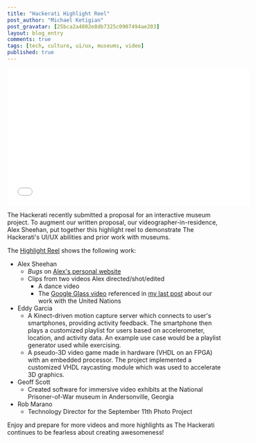 ```yaml
---
title: "Hackerati Highlight Reel"
post_author: "Michael Ketigian"
post_gravatar: [25bca2a4802e8db7325c0907494ae203]
layout: blog_entry
comments: true
tags: [tech, culture, ui/ux, museums, video]
published: true
---
```


<iframe width="560" height="315" src="//www.youtube.com/embed/5xR6bkN5RPw"
frameborder="0">       </iframe>

The Hackerati recently submitted a proposal for an interactive museum project. To augment our written proposal, our videographer-in-residence, Alex Sheehan, put together this highlight reel to demonstrate The Hackerati's UI/UX abilities and prior work with museums.

The [Highlight Reel](https://www.youtube.com/watch?v=5xR6bkN5RPw) shows the following work:

   * Alex Sheehan
      * _Bugs_ on [Alex's personal website](http://www.amsheehan.com)
      * Clips from two videos Alex directed/shot/edited
         * A dance video
         * The [Google Glass video](http://www.youtube.com/watch?v=hf6JSzoGTag) referenced in [my last post](http://www.thehackerati.com/blog/2014/05/06/the-hackerati-at-the-un.html) about our work with the United Nations
   * Eddy Garcia
      * A Kinect-driven motion capture server which connects to user's smartphones, providing activity feedback. The smartphone then plays a customized playlist for users based on accelerometer, location, and activity data. An example use case would be a playlist generator used while exercising.
      * A pseudo-3D video game made in hardware (VHDL on an FPGA) with an embedded processor. The project implemented a customized VHDL raycasting module which was used to accelerate 3D graphics.
   * Geoff Scott
      * Created software for immersive video exhibits at the National Prisoner-of-War museum in Andersonville, Georgia
   * Rob Marano
      * Technology Director for the September 11th Photo Project

Enjoy and prepare for more videos and more highlights as The Hackerati continues to be fearless about creating awesomeness!
